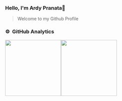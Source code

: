 ### Hello, I'm Ardy Pranata👋
> Welcome to my Github Profile


### ⚙️ &nbsp;GitHub Analytics

<div style="display: flex;>
  <a href="https://github.com/ardynatz">
    <img height="180em" src="https://github-readme-stats-eight-theta.vercel.app/api?username=ardynatz&show_icons=true&theme=algolia&include_all_commits=true&count_private=true"/>
    <img height="180em" src="https://github-readme-stats-eight-theta.vercel.app/api/top-langs/?username=ardynatz&layout=compact&langs_count=8&theme=algolia"/>
  </a>
</div>
